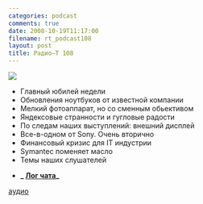 ```yaml
---
categories: podcast
comments: true
date: 2008-10-19T11:17:00
filename: rt_podcast108
layout: post
title: Радио–Т 108
---
```


![](https://radio-t.com/images/radio-t/rt108.png)


- Главный юбилей недели
- Обновления ноутбуков от известной компании
- Мелкий фотоаппарат, но со сменным обьективом
- Яндексовые странности и гугловые радости
- По следам наших выступлений: внешний дисплей
- Все-в-одном от Sony. Очень вторично
- Финансовый кризис для IT индустрии
- Symantec поменяет масло
- Темы наших слушателей

* **_ [Лог чата](/chat/logs/radio-t-108.html)_**

[аудио](http://cdn.radio-t.com/rt_podcast108.mp3)
<audio src="http://cdn.radio-t.com/rt_podcast108.mp3" preload="none"></audio>

